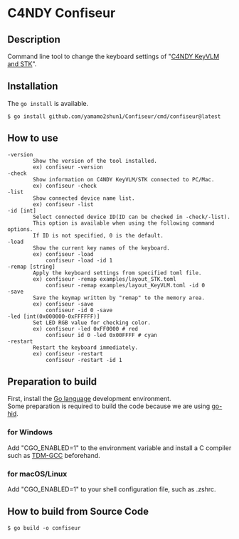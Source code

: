 # C4NDY Confiseur

## Description
Command line tool to change the keyboard settings of "[C4NDY KeyVLM and STK](https://github.com/yamamo2shun1/C4NDY)".

## Installation
The `go install` is available.

```shellscript
$ go install github.com/yamamo2shun1/Confiseur/cmd/confiseur@latest
```

## How to use
```Less
-version
        Show the version of the tool installed.
        ex) confiseur -version
-check
        Show information on C4NDY KeyVLM/STK connected to PC/Mac.
        ex) confiseur -check
-list
        Show connected device name list.
        ex) confiseur -list
-id [int]
        Select connected device ID(ID can be checked in -check/-list).
        This option is available when using the following command options.
        If ID is not specified, 0 is the default.
-load
        Show the current key names of the keyboard.
        ex) confiseur -load
            confiseur -load -id 1
-remap [string]
        Apply the keyboard settings from specified toml file.
        ex) confiseur -remap examples/layout_STK.toml
            confiseur -remap examples/layout_KeyVLM.toml -id 0
-save
        Save the keymap written by "remap" to the memory area.
        ex) confiseur -save
            confiseur -id 0 -save
-led [int(0x000000-0xFFFFFF)]
        Set LED RGB value for checking color.
        ex) confiseur -led 0xFF0000 # red
            confiseur id 0 -led 0x00FFFF # cyan
-restart
        Restart the keyboard immediately.
        ex) confiseur -restart
            confiseur -restart -id 1
```

## Preparation to build
First, install the [Go language](https://go.dev/) development environment.  
Some preparation is required to build the code because we are using [go-hid](https://github.com/sstallion/go-hid).

### for Windows
Add "CGO_ENABLED=1" to the environment variable and install a C compiler such as [TDM-GCC](https://jmeubank.github.io/tdm-gcc/) beforehand.

### for macOS/Linux
Add "CGO_ENABLED=1" to your shell configuration file, such as .zshrc.

## How to build from Source Code

```shellscript
$ go build -o confiseur
```
